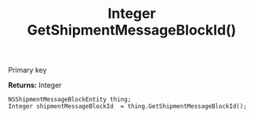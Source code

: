 ﻿---
uid: crmscript_ref_NSShipmentMessageBlockEntity_GetShipmentMessageBlockId
title: Integer GetShipmentMessageBlockId()
intellisense: NSShipmentMessageBlockEntity.GetShipmentMessageBlockId
keywords: NSShipmentMessageBlockEntity, GetShipmentMessageBlockId
so.topic: reference
---

Primary key

**Returns:** Integer


```crmscript
NSShipmentMessageBlockEntity thing;
Integer shipmentMessageBlockId  = thing.GetShipmentMessageBlockId();
```


